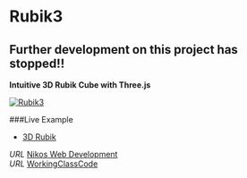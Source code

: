 Rubik3
======

## Further development on this project has stopped!!


__Intuitive 3D Rubik Cube with Three.js__

[![Rubik3](/assets/rubik3.png)](http://foo123.github.com/examples/rubik3/)

###Live Example
* [3D Rubik](http://foo123.github.com/examples/rubik3/)


*URL* [Nikos Web Development](http://nikos-web-development.netai.net/ "Nikos Web Development")  
*URL* [WorkingClassCode](http://workingclasscode.uphero.com/ "Working Class Code")  
